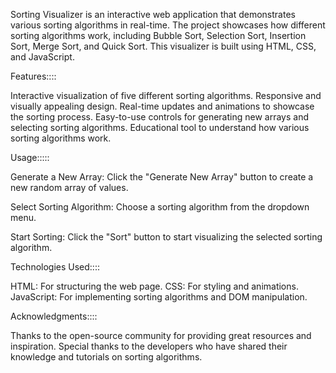 Sorting Visualizer is an interactive web application that demonstrates various sorting algorithms in real-time. The project showcases how different sorting algorithms work, including Bubble Sort, Selection Sort, Insertion Sort, Merge Sort, and Quick Sort. This visualizer is built using HTML, CSS, and JavaScript.

Features::::

Interactive visualization of five different sorting algorithms.
Responsive and visually appealing design.
Real-time updates and animations to showcase the sorting process.
Easy-to-use controls for generating new arrays and selecting sorting algorithms.
Educational tool to understand how various sorting algorithms work.

Usage:::::

Generate a New Array:
Click the "Generate New Array" button to create a new random array of values.

Select Sorting Algorithm:
Choose a sorting algorithm from the dropdown menu.

Start Sorting:
Click the "Sort" button to start visualizing the selected sorting algorithm.

Technologies Used::::

HTML: For structuring the web page.
CSS: For styling and animations.
JavaScript: For implementing sorting algorithms and DOM manipulation.


Acknowledgments::::

Thanks to the open-source community for providing great resources and inspiration.
Special thanks to the developers who have shared their knowledge and tutorials on sorting algorithms.
